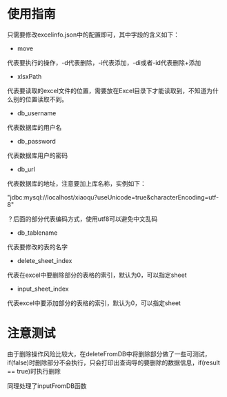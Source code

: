 # 使用指南
 只需要修改excelinfo.json中的配置即可，其中字段的含义如下：
 
 
 - move 
 
 代表要执行的操作，-d代表删除，-i代表添加，-di或者-id代表删除+添加
 
 - xlsxPath
 
 代表要读取的excel文件的位置，需要放在Excel目录下才能读取到，不知道为什么别的位置读取不到。
 
 - db_username
 
 代表数据库的用户名
 
 - db_password
 
 代表数据库用户的密码
 
 - db_url
 
 代表数据库的地址，注意要加上库名称，实例如下：
 
 "jdbc:mysql://localhost/xiaoqu?useUnicode=true&characterEncoding=utf-8" 
 
 ？后面的部分代表编码方式，使用utf8可以避免中文乱码
 
 - db_tablename
 
 代表要修改的表的名字
 
 - delete_sheet_index
 
 代表在excel中要删除部分的表格的索引，默认为0，可以指定sheet
 
 - input_sheet_index
 
 代表excel中要添加部分的表格的索引，默认为0，可以指定sheet
 
 
 
 # 注意测试
 
 由于删除操作风险比较大，在deleteFromDB中将删除部分做了一些可测试，if(false)时删除部分不会执行，只会打印出查询导的要删除的数据信息，if(result == true)时执行删除
 
 同理处理了inputFromDB函数